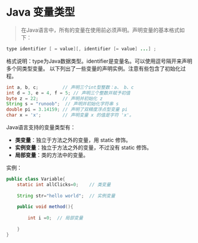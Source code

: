 # Java 变量类型
> 在Java语言中，所有的变量在使用前必须声明。声明变量的基本格式如下：

```java
type identifier [ = value][, identifier [= value] ...] ;
```
格式说明：type为Java数据类型。identifier是变量名。可以使用逗号隔开来声明多个同类型变量。
以下列出了一些变量的声明实例。注意有些包含了初始化过程。

```java
int a, b, c;         // 声明三个int型整数：a、 b、c
int d = 3, e = 4, f = 5; // 声明三个整数并赋予初值
byte z = 22;         // 声明并初始化 z
String s = "runoob";  // 声明并初始化字符串 s
double pi = 3.14159; // 声明了双精度浮点型变量 pi
char x = 'x';        // 声明变量 x 的值是字符 'x'。
```

Java语言支持的变量类型有：

- <strong>类变量</strong>：独立于方法之外的变量，用 static 修饰。
- <strong>实例变量</strong>：独立于方法之外的变量，不过没有 static 修饰。
- <strong>局部变量</strong>：类的方法中的变量。

实例：

```java
public class Variable{
    static int allClicks=0;    // 类变量
 
    String str="hello world";  // 实例变量
 
    public void method(){
 
        int i =0;  // 局部变量
 
    }
}
```
